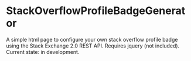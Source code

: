 # StackOverflowProfileBadgeGenerator
A simple html page to configure your own stack overflow profile badge using the Stack Exchange 2.0 REST API. Requires jquery (not included). Current state: in development.
